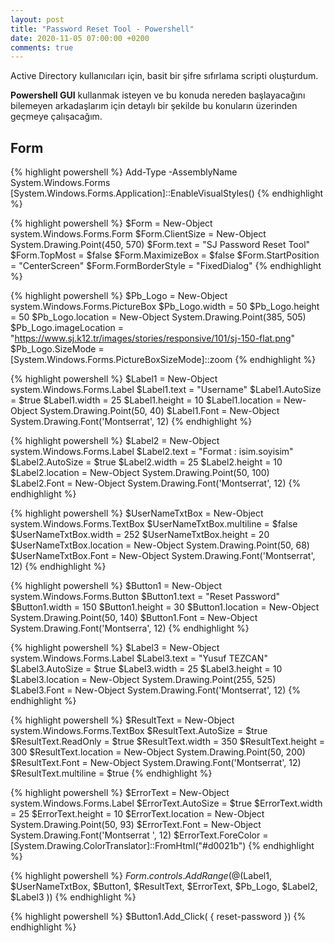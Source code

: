 ```yaml
---
layout: post
title: "Password Reset Tool - Powershell"
date: 2020-11-05 07:00:00 +0200
comments: true
---
```


Active Directory kullanıcıları için, basit bir şifre sıfırlama scripti oluşturdum.

**Powershell GUI** kullanmak isteyen ve bu konuda nereden başlayacağını bilemeyen arkadaşlarım için detaylı bir şekilde bu konuların üzerinden geçmeye çalışacağım.

## Form

{% highlight powershell %}
Add-Type -AssemblyName System.Windows.Forms
[System.Windows.Forms.Application]::EnableVisualStyles()
{% endhighlight %}

{% highlight powershell %}
$Form = New-Object system.Windows.Forms.Form
$Form.ClientSize = New-Object System.Drawing.Point(450, 570)
$Form.text = "SJ Password Reset Tool"
$Form.TopMost = $false
$Form.MaximizeBox = $false
$Form.StartPosition = "CenterScreen"
\$Form.FormBorderStyle = "FixedDialog"
{% endhighlight %}

{% highlight powershell %}
$Pb_Logo = New-Object system.Windows.Forms.PictureBox
$Pb_Logo.width = 50
$Pb_Logo.height = 50
$Pb_Logo.location = New-Object System.Drawing.Point(385, 505)  
$Pb_Logo.imageLocation = "https://www.sj.k12.tr/images/stories/responsive/101/sj-150-flat.png"
$Pb_Logo.SizeMode = [System.Windows.Forms.PictureBoxSizeMode]::zoom
{% endhighlight %}

{% highlight powershell %}
$Label1 = New-Object system.Windows.Forms.Label
$Label1.text = "Username"
$Label1.AutoSize = $true
$Label1.width = 25
$Label1.height = 10
$Label1.location = New-Object System.Drawing.Point(50, 40)
$Label1.Font = New-Object System.Drawing.Font('Montserrat', 12)
{% endhighlight %}

{% highlight powershell %}
$Label2 = New-Object system.Windows.Forms.Label
$Label2.text = "Format : isim.soyisim"
$Label2.AutoSize = $true
$Label2.width = 25
$Label2.height = 10
$Label2.location = New-Object System.Drawing.Point(50, 100)
$Label2.Font = New-Object System.Drawing.Font('Montserrat', 12)
{% endhighlight %}

{% highlight powershell %}
$UserNameTxtBox = New-Object system.Windows.Forms.TextBox
$UserNameTxtBox.multiline = $false
$UserNameTxtBox.width = 252
$UserNameTxtBox.height = 20
$UserNameTxtBox.location = New-Object System.Drawing.Point(50, 68)
\$UserNameTxtBox.Font = New-Object System.Drawing.Font('Montserrat', 12)
{% endhighlight %}

{% highlight powershell %}
$Button1 = New-Object system.Windows.Forms.Button
$Button1.text = "Reset Password"
$Button1.width = 150
$Button1.height = 30
$Button1.location = New-Object System.Drawing.Point(50, 140)
$Button1.Font = New-Object System.Drawing.Font('Montserra', 12)
{% endhighlight %}

{% highlight powershell %}
$Label3 = New-Object system.Windows.Forms.Label
$Label3.text = "Yusuf TEZCAN"
$Label3.AutoSize = $true
$Label3.width = 25
$Label3.height = 10
$Label3.location = New-Object System.Drawing.Point(255, 525)
$Label3.Font = New-Object System.Drawing.Font('Montserrat', 12)
{% endhighlight %}

{% highlight powershell %}
$ResultText = New-Object system.Windows.Forms.TextBox
$ResultText.AutoSize = $true
$ResultText.ReadOnly = $true
$ResultText.width = 350
$ResultText.height = 300
$ResultText.location = New-Object System.Drawing.Point(50, 200)
$ResultText.Font = New-Object System.Drawing.Font('Montserrat', 12)
$ResultText.multiline = \$true
{% endhighlight %}

{% highlight powershell %}
$ErrorText = New-Object system.Windows.Forms.Label
$ErrorText.AutoSize = $true
$ErrorText.width = 25
$ErrorText.height = 10
$ErrorText.location = New-Object System.Drawing.Point(50, 93)
$ErrorText.Font = New-Object System.Drawing.Font('Montserrat ', 12)
$ErrorText.ForeColor = [System.Drawing.ColorTranslator]::FromHtml("#d0021b")
{% endhighlight %}

{% highlight powershell %}
$Form.controls.AddRange(@($Label1, $UserNameTxtBox, $Button1, $ResultText, $ErrorText, $Pb_Logo, $Label2, \$Label3 ))
{% endhighlight %}

{% highlight powershell %}
\$Button1.Add_Click( { reset-password })
{% endhighlight %}

